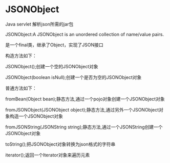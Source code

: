 # JSONObject
Java servlet 解析json所需的jar包

JSONObject:A JSONObject is an unordered collection of name/value pairs.

是一个final类，继承了Object，实现了JSON接口

构造方法如下：

JSONObject();创建一个空的JSONObject对象

JSONObject(boolean isNull);创建一个是否为空的JSONObject对象

普通方法如下：

fromBean(Object bean);静态方法,通过一个pojo对象创建一个JSONObject对象

fromJSONObject(JSONObject object);静态方法,通过另外一个JSONObject对象构造一个JSONObject对象

fromJSONString(JSONString string);静态方法,通过一个JSONString创建一个JSONObject对象

toString();把JSONObject对象转换为json格式的字符串

iterator();返回一个Iterator对象来遍历元素
